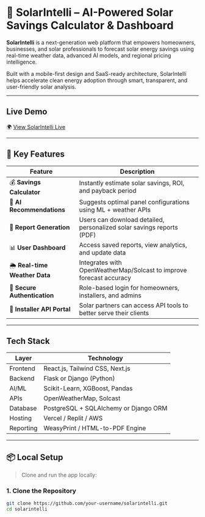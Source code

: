 # 🔆 SolarIntelli – AI-Powered Solar Savings Calculator & Dashboard

**SolarIntelli** is a next-generation web platform that empowers homeowners, businesses, and solar professionals to forecast solar energy savings using real-time weather data, advanced AI models, and regional pricing intelligence.

Built with a mobile-first design and SaaS-ready architecture, SolarIntelli helps accelerate clean energy adoption through smart, transparent, and user-friendly solar analysis.

---

## Live Demo

🌍 [View SolarIntelli Live](https://your-deployed-url.com)

---

## 🎯 Key Features

| Feature                     | Description                                                                 |
|----------------------------|-----------------------------------------------------------------------------|
| 💰 **Savings Calculator**   | Instantly estimate solar savings, ROI, and payback period                   |
| 🧠 **AI Recommendations**   | Suggests optimal panel configurations using ML + weather APIs               |
| 📄 **Report Generation**    | Users can download detailed, personalized solar savings reports (PDF)       |
| 📊 **User Dashboard**       | Access saved reports, view analytics, and update data                      |
| 🌦️ **Real-time Weather Data** | Integrates with OpenWeatherMap/Solcast to improve forecast accuracy        |
| 🔐 **Secure Authentication**| Role-based login for homeowners, installers, and admins                     |
| 🔌 **Installer API Portal** | Solar partners can access API tools to better serve their clients          |

---

## Tech Stack

| Layer      | Technology                                         |
|------------|----------------------------------------------------|
| Frontend   | React.js, Tailwind CSS, Next.js                    |
| Backend    | Flask or Django (Python)                           |
| AI/ML      | Scikit-Learn, XGBoost, Pandas                      |
| APIs       | OpenWeatherMap, Solcast                            |
| Database   | PostgreSQL + SQLAlchemy or Django ORM              |
| Hosting    | Vercel / Replit / AWS                              |
| Reporting  | WeasyPrint / HTML-to-PDF Engine                    |

---

## 📦 Local Setup

> Clone and run the app locally:

### 1. Clone the Repository

```bash
git clone https://github.com/your-username/solarintelli.git
cd solarintelli
